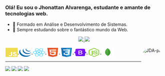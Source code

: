 ### Olá! Eu sou o Jhonattan Alvarenga, estudante e amante de tecnologias web.


- 🔭 Formado em Análise e Desenvolvimento de Sistemas.
- 🌱 Sempre estudando sobre o fantástico mundo da Web.

<div align="center">
  <a href="https://github.com/J-De-Alvarenga">
  <img height="180em" src="https://github-readme-stats.vercel.app/api?username=J-De-Alvarenga&show_icons=true&theme=dark&include_all_commits=true&count_private=true"/>
  <img height="180em" src="https://github-readme-stats.vercel.app/api/top-langs/?username=J-De-Alvarenga&layout=compact&langs_count=7&theme=dark"/>
</div>
<div style="display: inline_block"><br>
  <img align="center" alt="JDA-Js" height="30" width="40" src="https://raw.githubusercontent.com/devicons/devicon/master/icons/javascript/javascript-plain.svg">
  <img align="center" alt="JDA-JQUERY" height="30" width="40" src="https://raw.githubusercontent.com/devicons/devicon/master/icons/jquery/jquery-plain.svg">
  <img align="center" alt="JDA-React" height="30" width="40" src="https://raw.githubusercontent.com/devicons/devicon/master/icons/react/react-original.svg">
  <img align="center" alt="JDA-HTML" height="30" width="40" src="https://raw.githubusercontent.com/devicons/devicon/master/icons/html5/html5-original.svg">
  <img align="center" alt="JDA-CSS" height="30" width="40" src="https://raw.githubusercontent.com/devicons/devicon/master/icons/css3/css3-original.svg">
  <img align="center" alt="JDA-BOOTSTRAP" height="30" width="40" src="https://raw.githubusercontent.com/devicons/devicon/master/icons/bootstrap/bootstrap-original.svg">
  <img align="center" alt="JDA-NODE" height="30" width="40" src="https://raw.githubusercontent.com/devicons/devicon/master/icons/nodejs/nodejs-original.svg">
  <img align="center" alt="JDA-MONGODB" height="30" width="40" src="https://raw.githubusercontent.com/devicons/devicon/master/icons/mongodb/mongodb-original.svg">
  <img align="right" alt="JDA-pic" height="150" style="border-radius:50px;" src="http://images.uncyc.org/pt/thumb/e/ef/Trunks02.jpg/300px-Trunks02.jpg">
</div>
<hr />
<div>
  <a href="https://www.facebook.com/jhonattan.pereira.75" target="_blank"><img src="https://img.shields.io/badge/Facebook-1877F2?style=for-the-badge&logo=facebook&logoColor=white"></a>
  <a href="https://instagram.com/jhonattan_caldas/" target="_blank"><img src="https://img.shields.io/badge/-Instagram-%23E4405F?style=for-the-badge&logo=instagram&logoColor=white" target="_blank"></a>
  <a href = "mailto:jhonixok@hotmail.com"><img src="https://img.shields.io/badge/-Gmail-%23333?style=for-the-badge&logo=gmail&logoColor=white" target="_blank"></a>
  <a href="https://www.linkedin.com/in/jhonattan-alvarenga-996174223/" target="_blank"><img src="https://img.shields.io/badge/-LinkedIn-%230077B5?style=for-the-badge&logo=linkedin&logoColor=white" target="_blank"></a> 
</div>
